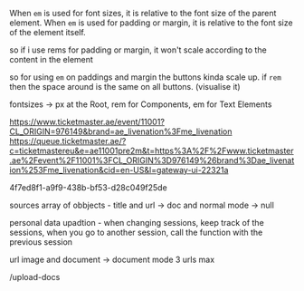 When `em` is used for font sizes, it is relative to the font size of the parent element.
When `em` is used for padding or margin, it is relative to the font size of the element itself. 

so if i use rems for padding or margin, it won't scale according to the content in the element

so for using `em` on paddings and margin the buttons kinda scale up. if `rem` then the space around is the same on all buttons. (visualise it)


fontsizes -> px at the Root, rem for Components, em for Text Elements



https://www.ticketmaster.ae/event/11001?CL_ORIGIN=976149&brand=ae_livenation%3Fme_livenation
https://queue.ticketmaster.ae/?c=ticketmastereu&e=ae11001pre2m&t=https%3A%2F%2Fwww.ticketmaster.ae%2Fevent%2F11001%3FCL_ORIGIN%3D976149%26brand%3Dae_livenation%253Fme_livenation&cid=en-US&l=gateway-ui-22321a

4f7ed8f1-a9f9-438b-bf53-d28c049f25de



sources array of obbjects - title and url -> doc and normal mode -> null

personal data upadtion - when changing sessions, keep track of the sessions, when you go to another session, call the function with the previous session

url image and document -> document mode
3 urls max

/upload-docs